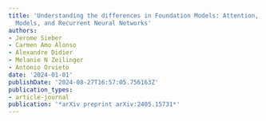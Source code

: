 ```yaml
---
title: 'Understanding the differences in Foundation Models: Attention, State Space
  Models, and Recurrent Neural Networks'
authors:
- Jerome Sieber
- Carmen Amo Alonso
- Alexandre Didier
- Melanie N Zeilinger
- Antonio Orvieto
date: '2024-01-01'
publishDate: '2024-08-27T16:57:05.756163Z'
publication_types:
- article-journal
publication: '*arXiv preprint arXiv:2405.15731*'
---
```

